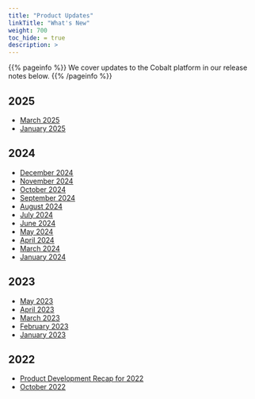 ```yaml
---
title: "Product Updates"
linkTitle: "What's New"
weight: 700
toc_hide: = true
description: >
---
```


{{% pageinfo %}}
We cover updates to the Cobalt platform in our release notes below.
{{% /pageinfo %}}

## 2025

- [March 2025](/product-updates/release-notes-March-2025/)
- [January 2025](/product-updates/release-notes-January-2025/)

## 2024

- [December 2024](/product-updates/release-notes-December-2024/)
- [November 2024](/product-updates/release-notes-November-2024/)
- [October 2024](/product-updates/release-notes-October-2024/)
- [September 2024](/product-updates/release-notes-September-2024/)
- [August 2024](/product-updates/release-notes-August-2024/)
- [July 2024](/product-updates/release-notes-July-2024/)
- [June 2024](/product-updates/release-notes-June-2024/)
- [May 2024](/product-updates/release-notes-may-2024/)
- [April 2024](/product-updates/release-notes-April-2024/)
- [March 2024](/product-updates/release-notes-march-2024/)
- [January 2024](/product-updates/release-notes-january-2024/)

## 2023

- [May 2023](https://www.cobalt.io/blog/cobalt-release-blog-may-2023)
- [April 2023](https://www.cobalt.io/blog/cobalt-release-blog-april-2023)
- [March 2023](https://www.cobalt.io/blog/cobalt-release-blog-march-2023)
- [February 2023](https://www.cobalt.io/blog/cobalt-release-blog-february-2023)
- [January 2023](https://www.cobalt.io/blog/cobalt-release-blog-january-2023)

## 2022

- [Product Development Recap for 2022](https://www.cobalt.io/blog/product-development-recap-how-we-made-pentest-as-service-better-in-2022)
- [October 2022](https://www.cobalt.io/blog/cobalt-release-blog-october)
